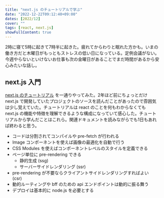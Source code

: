 ```yaml
---
title: "next.js のチュートリアルで学ぶ"
date: "2022-12-22T09:12:40+09:00"
dates: [2022/12]
cover: ""
tags: [react, next.js]
showFullContent: true
---
```


2時に寝て5時に起きて7時半に起きた。疲れてからわりと眠れた方かも。いまの働き方だと木曜日がもっともストレスの低い日になっている。定例会議がない。今週やらないといけないお仕事も次の金曜日があることでまだ時間があるから安心みたいな話し。

## next.js 入門

[next.js のチュートリアル](https://nextjs.org/learn/basics/create-nextjs-app) を一通りやってみた。2年ほど前にちょっとだけ next.js で開発していたプロジェクトのソースを読んだことがあったので雰囲気は少し覚えていた。チュートリアルは react のことを何もわからなくても next.js の機能や特徴を理解できるような構成になっていて感心した。チュートリアルから学んだことはこれら。関連ドキュメントを読みながらでも1日もあれば終わると思う。

* コードは分割されてコンパイルや pre-fetch が行われる
* Image コンポーネントを使えば画像の最適化を自動で行う
* CSS Modules を使えばコンポーネントレベルのスタイルを定義できる
* ページ単位に pre-rendering できる
  * 静的生成 (ssg)
  * サーバーサイドレンダリング (ssr)
* pre-rendering が不要ならクライアントサイドレンダリングすればよい (csr)
* 動的ルーティングや bff のための api エンドポイントは動的に振る舞う
* デプロイは基本的に node.js を必要とする
